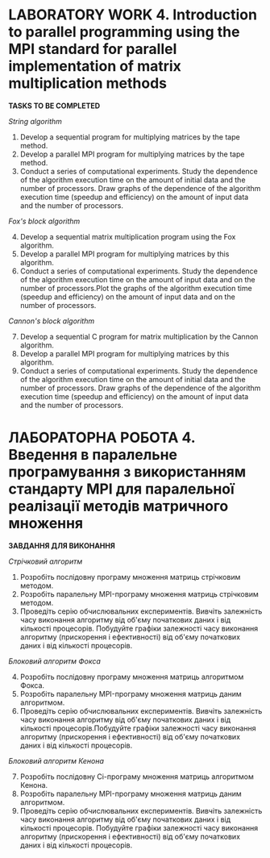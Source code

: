 # LABORATORY WORK 4. Introduction to parallel programming using the MPI standard for parallel implementation of matrix multiplication methods

**TASKS TO BE COMPLETED**

_String algorithm_

1. Develop a sequential program for multiplying matrices by the tape method.
2. Develop a parallel MPI program for multiplying matrices by the tape method.
3. Conduct a series of computational experiments. Study the dependence of the algorithm execution time on the amount of
   initial data
   and the number of processors. Draw graphs of the dependence of the algorithm execution time (speedup and efficiency)
   on
   the amount of input data and the number of processors.

_Fox's block algorithm_

4. Develop a sequential matrix multiplication program using the Fox algorithm.
5. Develop a parallel MPI program for multiplying matrices by this algorithm.
6. Conduct a series of computational experiments. Study the dependence of the algorithm execution time on the amount of
   input data and on the number of processors.Plot the graphs of the algorithm execution time (speedup and efficiency)
   on the amount of input data and on the number of processors.

_Cannon's block algorithm_

7. Develop a sequential C program for matrix multiplication by the Cannon algorithm.
8. Develop a parallel MPI program for multiplying matrices by this algorithm.
9. Conduct a series of computational experiments. Study the dependence of the algorithm execution time on the amount of
   initial data and the number of processors. Draw graphs of the dependence of the algorithm execution time (speedup and
   efficiency) on the amount of input data and the number of processors.

# ЛАБОРАТОРНА РОБОТА 4. Введення в паралельне програмування з використанням стандарту MPI для паралельної реалізації методів матричного множення

**ЗАВДАННЯ ДЛЯ ВИКОНАННЯ**

_Стрічковий алгоритм_

1. Розробіть послідовну програму множення матриць стрічковим методом.
2. Розробіть паралельну MPI-програму множення матриць стрічковим методом.
3. Проведіть серію обчислювальних експериментів. Вивчіть залежність часу виконання алгоритму від об'єму початкових даних
   і від кількості процесорів. Побудуйте графіки залежності часу виконання алгоритму (прискорення і ефективності) від
   об'єму початкових даних і від кількості процесорів.

_Блоковий алгоритм Фокса_

4. Розробіть послідовну програму множення матриць алгоритмом Фокса.
5. Розробіть паралельну MPI-програму множення матриць даним алгоритмом.
6. Проведіть серію обчислювальних експериментів. Вивчіть залежність часу виконання алгоритму від об'єму початкових
   даних і від кількості процесорів.Побудуйте графіки залежності часу виконання алгоритму (прискорення і ефективності)
   від об'єму початкових даних і від кількості процесорів.

_Блоковий алгоритм Кенона_

7. Розробіть послідовну Сі-програму множення матриць алгоритмом Кенона.
8. Розробіть паралельну MPI-програму множення матриць даним алгоритмом.
9. Проведіть серію обчислювальних експериментів. Вивчіть залежність часу виконання алгоритму від об'єму початкових
   даних і від кількості процесорів. Побудуйте графіки залежності часу виконання алгоритму (прискорення і ефективності)
   від об'єму початкових даних і від кількості процесорів. 